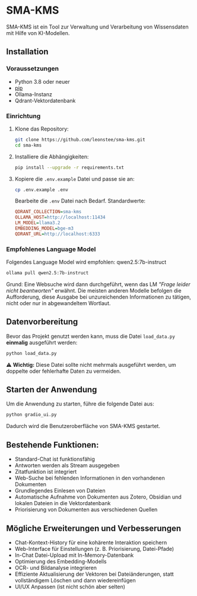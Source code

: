 # SMA-KMS

SMA-KMS ist ein Tool zur Verwaltung und Verarbeitung von Wissensdaten mit Hilfe von KI-Modellen.

## Installation

### Voraussetzungen
- Python 3.8 oder neuer
- [pip](https://pip.pypa.io/en/stable/)
- Ollama-Instanz
- Qdrant-Vektordatenbank

### Einrichtung

1. Klone das Repository:
   ```bash
   git clone https://github.com/leonstee/sma-kms.git
   cd sma-kms
   ```

2. Installiere die Abhängigkeiten:
   ```bash
   pip install --upgrade -r requirements.txt
   ```

3. Kopiere die `.env.example` Datei und passe sie an:
   ```bash
   cp .env.example .env
   ```
   Bearbeite die `.env` Datei nach Bedarf. Standardwerte:
   ```ini
   QDRANT_COLLECTION=sma-kms
   OLLAMA_HOST=http://localhost:11434
   LM_MODEL=llama3.2
   EMBEDDING_MODEL=bge-m3
   QDRANT_URL=http://localhost:6333
   ```

### Empfohlenes Language Model

Folgendes Language Model wird empfohlen: qwen2.5:7b-instruct
```bash
ollama pull qwen2.5:7b-instruct
```
Grund: Eine Websuche wird dann durchgeführt, wenn das LM *"Frage leider nicht beantworten"* erwähnt.
Die meisten anderen Modelle befolgen die Aufforderung, diese Ausgabe bei unzureichenden Informationen zu tätigen, nicht oder nur in abgewandeltem Wortlaut.


## Datenvorbereitung

Bevor das Projekt genutzt werden kann, muss die Datei `load_data.py` **einmalig** ausgeführt werden:
```bash
python load_data.py
```
⚠ **Wichtig:** Diese Datei sollte nicht mehrmals ausgeführt werden, um doppelte oder fehlerhafte Daten zu vermeiden.

## Starten der Anwendung

Um die Anwendung zu starten, führe die folgende Datei aus:
```bash
python gradio_ui.py
```
Dadurch wird die Benutzeroberfläche von SMA-KMS gestartet.

## Bestehende Funktionen:
- Standard-Chat ist funktionsfähig
- Antworten werden als Stream ausgegeben
- Zitatfunktion ist integriert
- Web-Suche bei fehlenden Informationen in den vorhandenen Dokumenten
- Grundlegendes Einlesen von Dateien
- Automatische Aufnahme von Dokumenten aus Zotero, Obsidian und lokalen Dateien in die Vektordatenbank
- Priorisierung von Dokumenten aus verschiedenen Quellen

## Mögliche Erweiterungen und Verbesserungen
- Chat-Kontext-History für eine kohärente Interaktion speichern
- Web-Interface für Einstellungen (z. B. Priorisierung, Datei-Pfade)
- In-Chat Datei-Upload mit In-Memory-Datenbank
- Optimierung des Embedding-Modells
- OCR- und Bildanalyse integrieren
- Effiziente Aktualisierung der Vektoren bei Dateiänderungen, statt vollständigem Löschen und dann wiedereinfügen
- UI/UX Anpassen (ist nicht schön aber selten)

